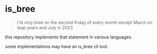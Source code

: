 # is_bree
> i'm only bree on the second friday of every month except March on leap years and July in 2023

this repository implements that statement in various languages.

some implementations may have an is_bree cli tool.